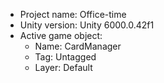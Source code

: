 <!-- UNITY CODE ASSIST INSTRUCTIONS START -->
- Project name: Office-time
- Unity version: Unity 6000.0.42f1
- Active game object:
  - Name: CardManager
  - Tag: Untagged
  - Layer: Default
<!-- UNITY CODE ASSIST INSTRUCTIONS END -->